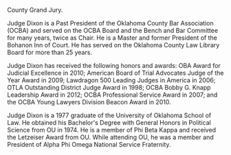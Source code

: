 ﻿---
fname: 'Bryan'
lname: 'Dixon'
id: 270
published: False
layout: judge-bio
---
County Grand Jury.

Judge Dixon is a Past President of the Oklahoma County Bar Association
(OCBA) and served on the OCBA Board and the Bench and Bar Committee for
many years, twice as Chair. He is a Master and former President of the
Bohanon Inn of Court. He has served on the Oklahoma County Law Library
Board for more than 25 years.

Judge Dixon has received the following honors and awards: OBA Award for
Judicial Excellence in 2010; American Board of Trial Advocates Judge of
the Year Award in 2009; Lawdragon 500 Leading Judges in America in 2006;
OTLA Outstanding District Judge Award in 1998; OCBA Bobby G. Knapp
Leadership Award in 2012; OCBA Professional Service Award in 2007; and
the OCBA Young Lawyers Division Beacon Award in 2010.

Judge Dixon is a 1977 graduate of the University of Oklahoma School of
Law. He obtained his Bachelor's Degree with General Honors in Political
Science from OU in 1974. He is a member of Phi Beta Kappa and received
the Letzeiser Award from OU. While attending OU, he was a member and
President of Alpha Phi Omega National Service Fraternity.
